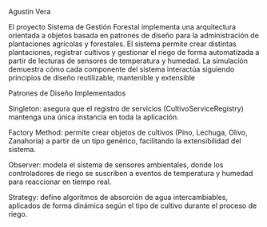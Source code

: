 Agustin Vera


El proyecto Sistema de Gestión Forestal implementa una arquitectura orientada a objetos basada en patrones de diseño para la administración de plantaciones agrícolas y forestales.
El sistema permite crear distintas plantaciones, registrar cultivos y gestionar el riego de forma automatizada a partir de lecturas de sensores de temperatura y humedad. La simulación demuestra cómo cada componente del sistema interactúa siguiendo principios de diseño reutilizable, mantenible y extensible

Patrones de Diseño Implementados

Singleton: asegura que el registro de servicios (CultivoServiceRegistry) mantenga una única instancia en toda la aplicación.

Factory Method: permite crear objetos de cultivos (Pino, Lechuga, Olivo, Zanahoria) a partir de un tipo genérico, facilitando la extensibilidad del sistema.

Observer: modela el sistema de sensores ambientales, donde los controladores de riego se suscriben a eventos de temperatura y humedad para reaccionar en tiempo real.

Strategy: define algoritmos de absorción de agua intercambiables, aplicados de forma dinámica según el tipo de cultivo durante el proceso de riego.
